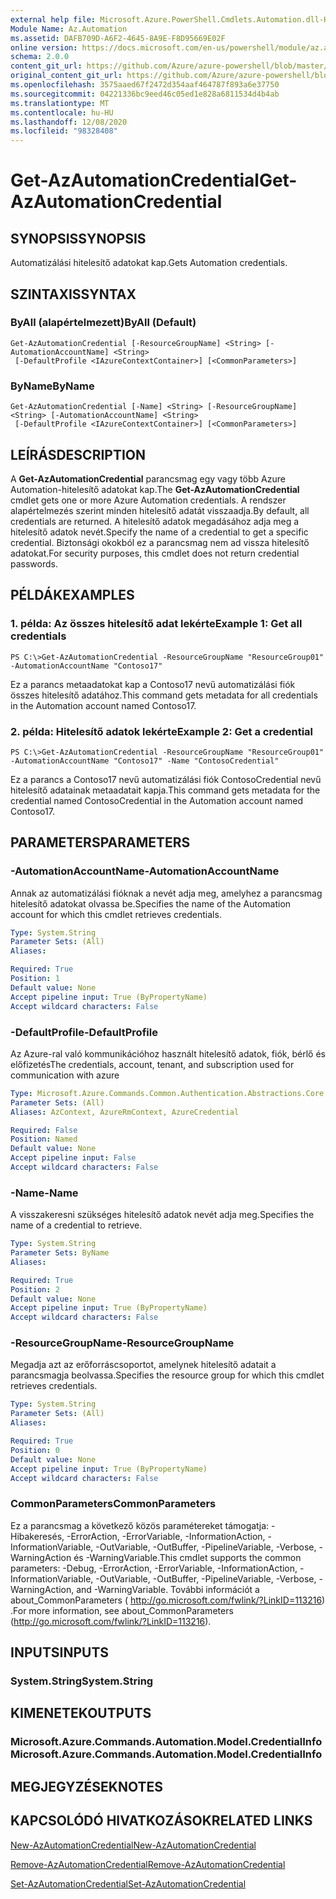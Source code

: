 ```yaml
---
external help file: Microsoft.Azure.PowerShell.Cmdlets.Automation.dll-Help.xml
Module Name: Az.Automation
ms.assetid: DAFB709D-A6F2-4645-8A9E-F8D95669E02F
online version: https://docs.microsoft.com/en-us/powershell/module/az.automation/get-azautomationcredential
schema: 2.0.0
content_git_url: https://github.com/Azure/azure-powershell/blob/master/src/Automation/Automation/help/Get-AzAutomationCredential.md
original_content_git_url: https://github.com/Azure/azure-powershell/blob/master/src/Automation/Automation/help/Get-AzAutomationCredential.md
ms.openlocfilehash: 3575aaed67f2472d354aaf464787f893a6e37750
ms.sourcegitcommit: 04221336bc9eed46c05ed1e828a6811534d4b4ab
ms.translationtype: MT
ms.contentlocale: hu-HU
ms.lasthandoff: 12/08/2020
ms.locfileid: "98328408"
---
```

# <span data-ttu-id="2c25a-101">Get-AzAutomationCredential</span><span class="sxs-lookup"><span data-stu-id="2c25a-101">Get-AzAutomationCredential</span></span>

## <span data-ttu-id="2c25a-102">SYNOPSIS</span><span class="sxs-lookup"><span data-stu-id="2c25a-102">SYNOPSIS</span></span>
<span data-ttu-id="2c25a-103">Automatizálási hitelesítő adatokat kap.</span><span class="sxs-lookup"><span data-stu-id="2c25a-103">Gets Automation credentials.</span></span>

## <span data-ttu-id="2c25a-104">SZINTAXIS</span><span class="sxs-lookup"><span data-stu-id="2c25a-104">SYNTAX</span></span>

### <span data-ttu-id="2c25a-105">ByAll (alapértelmezett)</span><span class="sxs-lookup"><span data-stu-id="2c25a-105">ByAll (Default)</span></span>
```
Get-AzAutomationCredential [-ResourceGroupName] <String> [-AutomationAccountName] <String>
 [-DefaultProfile <IAzureContextContainer>] [<CommonParameters>]
```

### <span data-ttu-id="2c25a-106">ByName</span><span class="sxs-lookup"><span data-stu-id="2c25a-106">ByName</span></span>
```
Get-AzAutomationCredential [-Name] <String> [-ResourceGroupName] <String> [-AutomationAccountName] <String>
 [-DefaultProfile <IAzureContextContainer>] [<CommonParameters>]
```

## <span data-ttu-id="2c25a-107">LEÍRÁS</span><span class="sxs-lookup"><span data-stu-id="2c25a-107">DESCRIPTION</span></span>
<span data-ttu-id="2c25a-108">A **Get-AzAutomationCredential** parancsmag egy vagy több Azure Automation-hitelesítő adatokat kap.</span><span class="sxs-lookup"><span data-stu-id="2c25a-108">The **Get-AzAutomationCredential** cmdlet gets one or more Azure Automation credentials.</span></span>
<span data-ttu-id="2c25a-109">A rendszer alapértelmezés szerint minden hitelesítő adatát visszaadja.</span><span class="sxs-lookup"><span data-stu-id="2c25a-109">By default, all credentials are returned.</span></span>
<span data-ttu-id="2c25a-110">A hitelesítő adatok megadásához adja meg a hitelesítő adatok nevét.</span><span class="sxs-lookup"><span data-stu-id="2c25a-110">Specify the name of a credential to get a specific credential.</span></span>
<span data-ttu-id="2c25a-111">Biztonsági okokból ez a parancsmag nem ad vissza hitelesítő adatokat.</span><span class="sxs-lookup"><span data-stu-id="2c25a-111">For security purposes, this cmdlet does not return credential passwords.</span></span>

## <span data-ttu-id="2c25a-112">PÉLDÁK</span><span class="sxs-lookup"><span data-stu-id="2c25a-112">EXAMPLES</span></span>

### <span data-ttu-id="2c25a-113">1. példa: Az összes hitelesítő adat lekérte</span><span class="sxs-lookup"><span data-stu-id="2c25a-113">Example 1: Get all credentials</span></span>
```
PS C:\>Get-AzAutomationCredential -ResourceGroupName "ResourceGroup01" -AutomationAccountName "Contoso17"
```

<span data-ttu-id="2c25a-114">Ez a parancs metaadatokat kap a Contoso17 nevű automatizálási fiók összes hitelesítő adatához.</span><span class="sxs-lookup"><span data-stu-id="2c25a-114">This command gets metadata for all credentials in the Automation account named Contoso17.</span></span>

### <span data-ttu-id="2c25a-115">2. példa: Hitelesítő adatok lekérte</span><span class="sxs-lookup"><span data-stu-id="2c25a-115">Example 2: Get a credential</span></span>
```
PS C:\>Get-AzAutomationCredential -ResourceGroupName "ResourceGroup01" -AutomationAccountName "Contoso17" -Name "ContosoCredential"
```

<span data-ttu-id="2c25a-116">Ez a parancs a Contoso17 nevű automatizálási fiók ContosoCredential nevű hitelesítő adatainak metaadatait kapja.</span><span class="sxs-lookup"><span data-stu-id="2c25a-116">This command gets metadata for the credential named ContosoCredential in the Automation account named Contoso17.</span></span>

## <span data-ttu-id="2c25a-117">PARAMETERS</span><span class="sxs-lookup"><span data-stu-id="2c25a-117">PARAMETERS</span></span>

### <span data-ttu-id="2c25a-118">-AutomationAccountName</span><span class="sxs-lookup"><span data-stu-id="2c25a-118">-AutomationAccountName</span></span>
<span data-ttu-id="2c25a-119">Annak az automatizálási fióknak a nevét adja meg, amelyhez a parancsmag hitelesítő adatokat olvassa be.</span><span class="sxs-lookup"><span data-stu-id="2c25a-119">Specifies the name of the Automation account for which this cmdlet retrieves credentials.</span></span>

```yaml
Type: System.String
Parameter Sets: (All)
Aliases:

Required: True
Position: 1
Default value: None
Accept pipeline input: True (ByPropertyName)
Accept wildcard characters: False
```

### <span data-ttu-id="2c25a-120">-DefaultProfile</span><span class="sxs-lookup"><span data-stu-id="2c25a-120">-DefaultProfile</span></span>
<span data-ttu-id="2c25a-121">Az Azure-ral való kommunikációhoz használt hitelesítő adatok, fiók, bérlő és előfizetés</span><span class="sxs-lookup"><span data-stu-id="2c25a-121">The credentials, account, tenant, and subscription used for communication with azure</span></span>

```yaml
Type: Microsoft.Azure.Commands.Common.Authentication.Abstractions.Core.IAzureContextContainer
Parameter Sets: (All)
Aliases: AzContext, AzureRmContext, AzureCredential

Required: False
Position: Named
Default value: None
Accept pipeline input: False
Accept wildcard characters: False
```

### <span data-ttu-id="2c25a-122">-Name</span><span class="sxs-lookup"><span data-stu-id="2c25a-122">-Name</span></span>
<span data-ttu-id="2c25a-123">A visszakeresni szükséges hitelesítő adatok nevét adja meg.</span><span class="sxs-lookup"><span data-stu-id="2c25a-123">Specifies the name of a credential to retrieve.</span></span>

```yaml
Type: System.String
Parameter Sets: ByName
Aliases:

Required: True
Position: 2
Default value: None
Accept pipeline input: True (ByPropertyName)
Accept wildcard characters: False
```

### <span data-ttu-id="2c25a-124">-ResourceGroupName</span><span class="sxs-lookup"><span data-stu-id="2c25a-124">-ResourceGroupName</span></span>
<span data-ttu-id="2c25a-125">Megadja azt az erőforráscsoportot, amelynek hitelesítő adatait a parancsmagja beolvassa.</span><span class="sxs-lookup"><span data-stu-id="2c25a-125">Specifies the resource group for which this cmdlet retrieves credentials.</span></span>

```yaml
Type: System.String
Parameter Sets: (All)
Aliases:

Required: True
Position: 0
Default value: None
Accept pipeline input: True (ByPropertyName)
Accept wildcard characters: False
```

### <span data-ttu-id="2c25a-126">CommonParameters</span><span class="sxs-lookup"><span data-stu-id="2c25a-126">CommonParameters</span></span>
<span data-ttu-id="2c25a-127">Ez a parancsmag a következő közös paramétereket támogatja: -Hibakeresés, -ErrorAction, -ErrorVariable, -InformationAction, -InformationVariable, -OutVariable, -OutBuffer, -PipelineVariable, -Verbose, -WarningAction és -WarningVariable.</span><span class="sxs-lookup"><span data-stu-id="2c25a-127">This cmdlet supports the common parameters: -Debug, -ErrorAction, -ErrorVariable, -InformationAction, -InformationVariable, -OutVariable, -OutBuffer, -PipelineVariable, -Verbose, -WarningAction, and -WarningVariable.</span></span> <span data-ttu-id="2c25a-128">További információt a about_CommonParameters ( http://go.microsoft.com/fwlink/?LinkID=113216) .</span><span class="sxs-lookup"><span data-stu-id="2c25a-128">For more information, see about_CommonParameters (http://go.microsoft.com/fwlink/?LinkID=113216).</span></span>

## <span data-ttu-id="2c25a-129">INPUTS</span><span class="sxs-lookup"><span data-stu-id="2c25a-129">INPUTS</span></span>

### <span data-ttu-id="2c25a-130">System.String</span><span class="sxs-lookup"><span data-stu-id="2c25a-130">System.String</span></span>

## <span data-ttu-id="2c25a-131">KIMENETEK</span><span class="sxs-lookup"><span data-stu-id="2c25a-131">OUTPUTS</span></span>

### <span data-ttu-id="2c25a-132">Microsoft.Azure.Commands.Automation.Model.CredentialInfo</span><span class="sxs-lookup"><span data-stu-id="2c25a-132">Microsoft.Azure.Commands.Automation.Model.CredentialInfo</span></span>

## <span data-ttu-id="2c25a-133">MEGJEGYZÉSEK</span><span class="sxs-lookup"><span data-stu-id="2c25a-133">NOTES</span></span>

## <span data-ttu-id="2c25a-134">KAPCSOLÓDÓ HIVATKOZÁSOK</span><span class="sxs-lookup"><span data-stu-id="2c25a-134">RELATED LINKS</span></span>

[<span data-ttu-id="2c25a-135">New-AzAutomationCredential</span><span class="sxs-lookup"><span data-stu-id="2c25a-135">New-AzAutomationCredential</span></span>](./New-AzAutomationCredential.md)

[<span data-ttu-id="2c25a-136">Remove-AzAutomationCredential</span><span class="sxs-lookup"><span data-stu-id="2c25a-136">Remove-AzAutomationCredential</span></span>](./Remove-AzAutomationCredential.md)

[<span data-ttu-id="2c25a-137">Set-AzAutomationCredential</span><span class="sxs-lookup"><span data-stu-id="2c25a-137">Set-AzAutomationCredential</span></span>](./Set-AzAutomationCredential.md)


